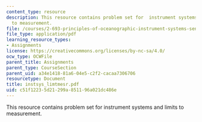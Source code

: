 ```yaml
---
content_type: resource
description: This resource contains problem set for  instrument systems and limits
  to measurement.
file: /courses/2-693-principles-of-oceanographic-instrument-systems-sensors-and-measurements-13-998-spring-2004/c51f12235d21299a851196a021dc486e_instsys_limtmesr.pdf
file_type: application/pdf
learning_resource_types:
- Assignments
license: https://creativecommons.org/licenses/by-nc-sa/4.0/
ocw_type: OCWFile
parent_title: Assignments
parent_type: CourseSection
parent_uid: a34e1418-81a6-04e5-c2f2-cacaa7306706
resourcetype: Document
title: instsys_limtmesr.pdf
uid: c51f1223-5d21-299a-8511-96a021dc486e
---
```

This resource contains problem set for  instrument systems and limits to measurement.